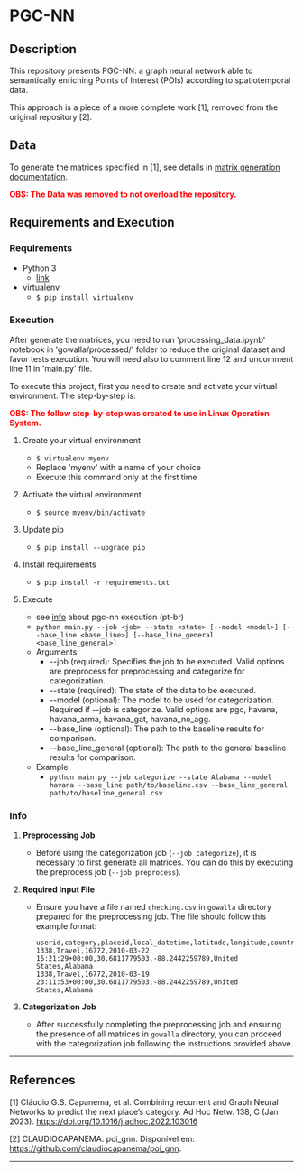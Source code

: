 # PGC-NN

## Description

This repository presents PGC-NN: a graph neural network able to semantically enriching Points of Interest (POIs) according to spatiotemporal data.

This approach is a piece of a more complete work [1], removed from the original repository [2].

## Data

To generate the matrices specified in [1], see details in [matrix generation documentation](docs/matrix_generation.md).

<span style="color: red;">**OBS: The Data was removed to not overload the repository.**</span>

## Requirements and Execution

### Requirements

* Python 3
    * [link](https://www.python.org/downloads/)
* virtualenv
    * `$ pip install virtualenv`

### Execution

After generate the matrices, you need to run 'processing_data.ipynb' notebook in 'gowalla/processed/' folder to reduce the original dataset and favor tests execution. You will need also to comment line 12 and uncomment line 11 in 'main.py' file.

To execute this project, first you need to create and activate your virtual environment. The step-by-step is:

<span style="color: red;">**OBS: The follow step-by-step was created to use in Linux Operation System.**</span>

1. Create your virtual environment
    * `$ virtualenv myenv`
    * Replace 'myenv' with a name of your choice
    * Execute this command only at the first time

2. Activate the virtual environment
    * `$ source myenv/bin/activate`

3. Update pip
    * `$ pip install --upgrade pip`

4. Install requirements
    * `$ pip install -r requirements.txt`

5. Execute
    * see [info](docs/info.md) about pgc-nn execution (pt-br)
    * `python main.py --job <job> --state <state> [--model <model>] [--base_line <base_line>] [--base_line_general <base_line_general>]`
    * Arguments
        * --job (required): Specifies the job to be executed. Valid options are preprocess for preprocessing and categorize for categorization.
        * --state (required): The state of the data to be executed.
        * --model (optional): The model to be used for categorization. Required if --job is categorize. Valid options are pgc, havana, havana_arma, havana_gat, havana_no_agg.
        * --base_line (optional): The path to the baseline results for comparison.
        * --base_line_general (optional): The path to the general baseline results for comparison.
    * Example
        * `python main.py --job categorize --state Alabama --model havana --base_line path/to/baseline.csv --base_line_general path/to/baseline_general.csv`
### Info

1. **Preprocessing Job**
   - Before using the categorization job (`--job categorize`), it is necessary to first generate all matrices. You can do this by executing the preprocess job (`--job preprocess`).

2. **Required Input File**
   - Ensure you have a file named `checking.csv` in `gowalla` directory prepared for the preprocessing job. The file should follow this example format:
   
     ```csv
     userid,category,placeid,local_datetime,latitude,longitude,country_name,state_name
     1338,Travel,16772,2010-03-22 15:21:29+00:00,30.6811779503,-88.2442259789,United States,Alabama
     1338,Travel,16772,2010-03-19 23:11:53+00:00,30.6811779503,-88.2442259789,United States,Alabama
     ```

3. **Categorization Job**
   - After successfully completing the preprocessing job and ensuring the presence of all matrices in `gowalla` directory, you can proceed with the categorization job following the instructions provided above.


***

## References

[1] Cláudio G.S. Capanema, et al. Combining recurrent and Graph Neural Networks to predict the next place’s category. Ad Hoc Netw. 138, C (Jan 2023). https://doi.org/10.1016/j.adhoc.2022.103016

[2] CLAUDIOCAPANEMA. poi_gnn. Disponível em: <https://github.com/claudiocapanema/poi_gnn>.

***